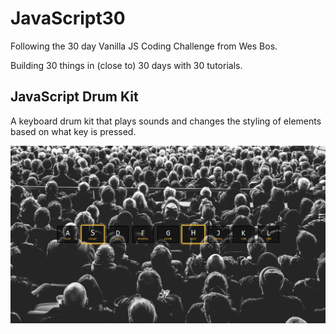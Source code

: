 # JavaScript30

Following the 30 day Vanilla JS Coding Challenge from Wes Bos.

Building 30 things in (close to) 30 days with 30 tutorials.

## JavaScript Drum Kit

A keyboard drum kit that plays sounds and changes the styling of elements based on what key is pressed.

![JS Drum Kit](./Screenshots/JSDrumKit.png)
